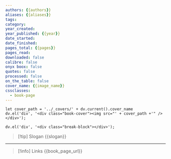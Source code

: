 ```yaml
---
authors: {{authors}}
aliases: {{aliases}}
tags: 
category:
year_created:
year_published: {{year}}
date_started:
date_finished: 
pages_total: {{pages}}
pages_read: 
downloaded: false
calibre: false
onyx boox: false
quotes: false
processed: false
on_the_table: false
cover_name: {{image_name}}
cssclasses:
  - book-page
---
```


```dataviewjs
let cover_path = '../_covers/' + dv.current().cover_name
dv.el('div', '<div class="book-cover"><img src="' + cover_path +'" /></div>');
```

```dataviewjs
dv.el('div', '<div class="break-block"></div>');
```

>[!tip] Slogan
> {{slogan}}

--- 


>[!info] Links
> {{book_page_url}}
>
